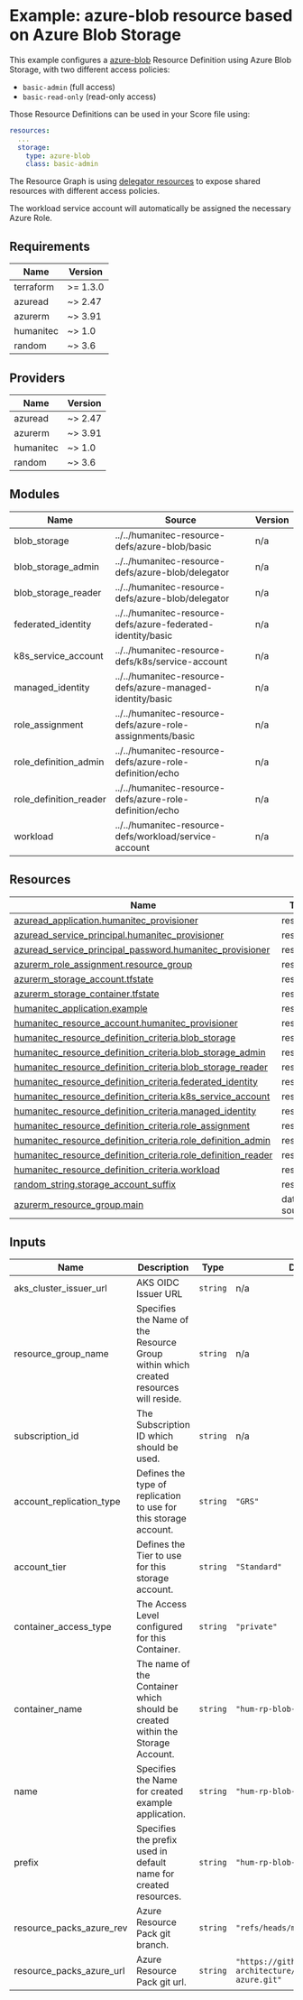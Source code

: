 # Example: azure-blob resource based on Azure Blob Storage

This example configures a [azure-blob](https://developer.humanitec.com/platform-orchestrator/reference/resource-types/#azure-blob) Resource Definition using Azure Blob Storage, with two different access policies:

* `basic-admin` (full access)
* `basic-read-only` (read-only access)

Those Resource Definitions can be used in your Score file using:

```yaml
resources:
  ...
  storage:
    type: azure-blob
    class: basic-admin
```

The Resource Graph is using [delegator resources](https://developer.humanitec.com/platform-orchestrator/examples/resource-graph-patterns/#delegator-resource) to expose shared resources with different access policies.

The workload service account will automatically be assigned the necessary Azure Role.

<!-- BEGIN_TF_DOCS -->
## Requirements

| Name | Version |
|------|---------|
| terraform | >= 1.3.0 |
| azuread | ~> 2.47 |
| azurerm | ~> 3.91 |
| humanitec | ~> 1.0 |
| random | ~> 3.6 |

## Providers

| Name | Version |
|------|---------|
| azuread | ~> 2.47 |
| azurerm | ~> 3.91 |
| humanitec | ~> 1.0 |
| random | ~> 3.6 |

## Modules

| Name | Source | Version |
|------|--------|---------|
| blob\_storage | ../../humanitec-resource-defs/azure-blob/basic | n/a |
| blob\_storage\_admin | ../../humanitec-resource-defs/azure-blob/delegator | n/a |
| blob\_storage\_reader | ../../humanitec-resource-defs/azure-blob/delegator | n/a |
| federated\_identity | ../../humanitec-resource-defs/azure-federated-identity/basic | n/a |
| k8s\_service\_account | ../../humanitec-resource-defs/k8s/service-account | n/a |
| managed\_identity | ../../humanitec-resource-defs/azure-managed-identity/basic | n/a |
| role\_assignment | ../../humanitec-resource-defs/azure-role-assignments/basic | n/a |
| role\_definition\_admin | ../../humanitec-resource-defs/azure-role-definition/echo | n/a |
| role\_definition\_reader | ../../humanitec-resource-defs/azure-role-definition/echo | n/a |
| workload | ../../humanitec-resource-defs/workload/service-account | n/a |

## Resources

| Name | Type |
|------|------|
| [azuread_application.humanitec_provisioner](https://registry.terraform.io/providers/hashicorp/azuread/latest/docs/resources/application) | resource |
| [azuread_service_principal.humanitec_provisioner](https://registry.terraform.io/providers/hashicorp/azuread/latest/docs/resources/service_principal) | resource |
| [azuread_service_principal_password.humanitec_provisioner](https://registry.terraform.io/providers/hashicorp/azuread/latest/docs/resources/service_principal_password) | resource |
| [azurerm_role_assignment.resource_group](https://registry.terraform.io/providers/hashicorp/azurerm/latest/docs/resources/role_assignment) | resource |
| [azurerm_storage_account.tfstate](https://registry.terraform.io/providers/hashicorp/azurerm/latest/docs/resources/storage_account) | resource |
| [azurerm_storage_container.tfstate](https://registry.terraform.io/providers/hashicorp/azurerm/latest/docs/resources/storage_container) | resource |
| [humanitec_application.example](https://registry.terraform.io/providers/humanitec/humanitec/latest/docs/resources/application) | resource |
| [humanitec_resource_account.humanitec_provisioner](https://registry.terraform.io/providers/humanitec/humanitec/latest/docs/resources/resource_account) | resource |
| [humanitec_resource_definition_criteria.blob_storage](https://registry.terraform.io/providers/humanitec/humanitec/latest/docs/resources/resource_definition_criteria) | resource |
| [humanitec_resource_definition_criteria.blob_storage_admin](https://registry.terraform.io/providers/humanitec/humanitec/latest/docs/resources/resource_definition_criteria) | resource |
| [humanitec_resource_definition_criteria.blob_storage_reader](https://registry.terraform.io/providers/humanitec/humanitec/latest/docs/resources/resource_definition_criteria) | resource |
| [humanitec_resource_definition_criteria.federated_identity](https://registry.terraform.io/providers/humanitec/humanitec/latest/docs/resources/resource_definition_criteria) | resource |
| [humanitec_resource_definition_criteria.k8s_service_account](https://registry.terraform.io/providers/humanitec/humanitec/latest/docs/resources/resource_definition_criteria) | resource |
| [humanitec_resource_definition_criteria.managed_identity](https://registry.terraform.io/providers/humanitec/humanitec/latest/docs/resources/resource_definition_criteria) | resource |
| [humanitec_resource_definition_criteria.role_assignment](https://registry.terraform.io/providers/humanitec/humanitec/latest/docs/resources/resource_definition_criteria) | resource |
| [humanitec_resource_definition_criteria.role_definition_admin](https://registry.terraform.io/providers/humanitec/humanitec/latest/docs/resources/resource_definition_criteria) | resource |
| [humanitec_resource_definition_criteria.role_definition_reader](https://registry.terraform.io/providers/humanitec/humanitec/latest/docs/resources/resource_definition_criteria) | resource |
| [humanitec_resource_definition_criteria.workload](https://registry.terraform.io/providers/humanitec/humanitec/latest/docs/resources/resource_definition_criteria) | resource |
| [random_string.storage_account_suffix](https://registry.terraform.io/providers/hashicorp/random/latest/docs/resources/string) | resource |
| [azurerm_resource_group.main](https://registry.terraform.io/providers/hashicorp/azurerm/latest/docs/data-sources/resource_group) | data source |

## Inputs

| Name | Description | Type | Default | Required |
|------|-------------|------|---------|:--------:|
| aks\_cluster\_issuer\_url | AKS OIDC Issuer URL | `string` | n/a | yes |
| resource\_group\_name | Specifies the Name of the Resource Group within which created resources will reside. | `string` | n/a | yes |
| subscription\_id | The Subscription ID which should be used. | `string` | n/a | yes |
| account\_replication\_type | Defines the type of replication to use for this storage account. | `string` | `"GRS"` | no |
| account\_tier | Defines the Tier to use for this storage account. | `string` | `"Standard"` | no |
| container\_access\_type | The Access Level configured for this Container. | `string` | `"private"` | no |
| container\_name | The name of the Container which should be created within the Storage Account. | `string` | `"hum-rp-blob-storage-example"` | no |
| name | Specifies the Name for created example application. | `string` | `"hum-rp-blob-storage-example"` | no |
| prefix | Specifies the prefix used in default name for created resources. | `string` | `"hum-rp-blob-storage-ex-"` | no |
| resource\_packs\_azure\_rev | Azure Resource Pack git branch. | `string` | `"refs/heads/main"` | no |
| resource\_packs\_azure\_url | Azure Resource Pack git url. | `string` | `"https://github.com/humanitec-architecture/resource-packs-azure.git"` | no |
<!-- END_TF_DOCS -->